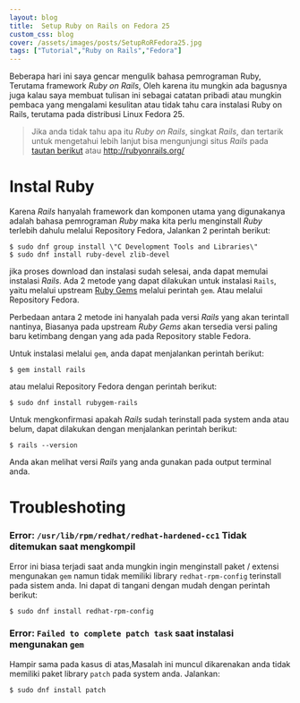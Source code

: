 ```yaml
---
layout: blog
title:  Setup Ruby on Rails on Fedora 25
custom_css: blog
cover: /assets/images/posts/SetupRoRFedora25.jpg
tags: ["Tutorial","Ruby on Rails","Fedora"]
---
```


Beberapa hari ini saya gencar mengulik bahasa pemrograman Ruby, Terutama framework *Ruby on Rails*, Oleh karena itu mungkin ada bagusnya juga kalau saya membuat tulisan ini sebagai catatan pribadi atau mungkin pembaca yang mengalami kesulitan atau tidak tahu cara instalasi Ruby on Rails, terutama pada distribusi Linux Fedora 25.

> Jika anda tidak tahu apa itu *Ruby on Rails*, singkat *Rails*, dan tertarik untuk mengetahui lebih lanjut bisa mengunjungi situs *Rails* pada [tautan berikut](http://rubyonrails.org/) atau http://rubyonrails.org/

# Instal Ruby
Karena *Rails* hanyalah framework dan komponen utama yang digunakanya adalah bahasa pemrograman *Ruby* maka kita perlu menginstall *Ruby* terlebih dahulu melalui Repository Fedora, Jalankan 2 perintah berikut:
```term
$ sudo dnf group install \"C Development Tools and Libraries\"
$ sudo dnf install ruby-devel zlib-devel
```

jika proses download dan instalasi sudah selesai, anda dapat memulai instalasi *Rails*. Ada 2 metode yang dapat dilakukan untuk instalasi `Rails`, yaitu melalui upstream [Ruby Gems](http://rubygems.org/) melalui perintah `gem`. Atau melalui Repository Fedora.

Perbedaan antara 2 metode ini hanyalah pada versi *Rails* yang akan terintall nantinya, Biasanya pada upstream *Ruby Gems* akan tersedia versi paling baru ketimbang dengan yang ada pada Repository stable Fedora.

Untuk instalasi melalui `gem`, anda dapat menjalankan perintah berikut:
```term
$ gem install rails
```
atau melalui Repository Fedora dengan perintah berikut:

```term
$ sudo dnf install rubygem-rails
```

Untuk mengkonfirmasi apakah *Rails* sudah terinstall pada system anda atau belum, dapat dilakukan dengan menjalankan perintah berikut:

```term
$ rails --version
```
Anda akan melihat versi *Rails* yang anda gunakan pada output terminal anda.


# Troubleshoting
### Error: `/usr/lib/rpm/redhat/redhat-hardened-cc1` Tidak ditemukan saat mengkompil
Error ini biasa terjadi saat anda mungkin ingin menginstall paket / extensi mengunakan `gem` namun tidak memiliki library `redhat-rpm-config` terinstall pada sistem anda. Ini dapat di tangani dengan mudah dengan perintah berikut:
```term
$ sudo dnf install redhat-rpm-config
```

### Error: `Failed to complete patch task` saat instalasi mengunakan `gem`
Hampir sama pada kasus di atas,Masalah ini muncul dikarenakan anda tidak memiliki paket library `patch` pada system anda. Jalankan:

```term
$ sudo dnf install patch
```


